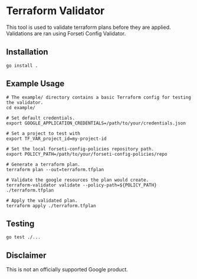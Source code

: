 # Terraform Validator

This tool is used to validate terraform plans before they are applied. Validations are ran using Forseti Config Validator.

## Installation

```
go install .
```

## Example Usage

```
# The example/ directory contains a basic Terraform config for testing the validator.
cd example/

# Set default credentials.
export GOOGLE_APPLICATION_CREDENTIALS=/path/to/your/credentials.json

# Set a project to test with
export TF_VAR_project_id=my-project-id

# Set the local forseti-config-policies repository path.
export POLICY_PATH=/path/to/your/forseti-config-policies/repo

# Generate a terraform plan.
terraform plan --out=terraform.tfplan

# Validate the google resources the plan would create.
terraform-validator validate --policy-path=${POLICY_PATH} ./terraform.tfplan

# Apply the validated plan.
terraform apply ./terraform.tfplan
```

## Testing

```
go test ./...
```

## Disclaimer
This is not an officially supported Google product.
